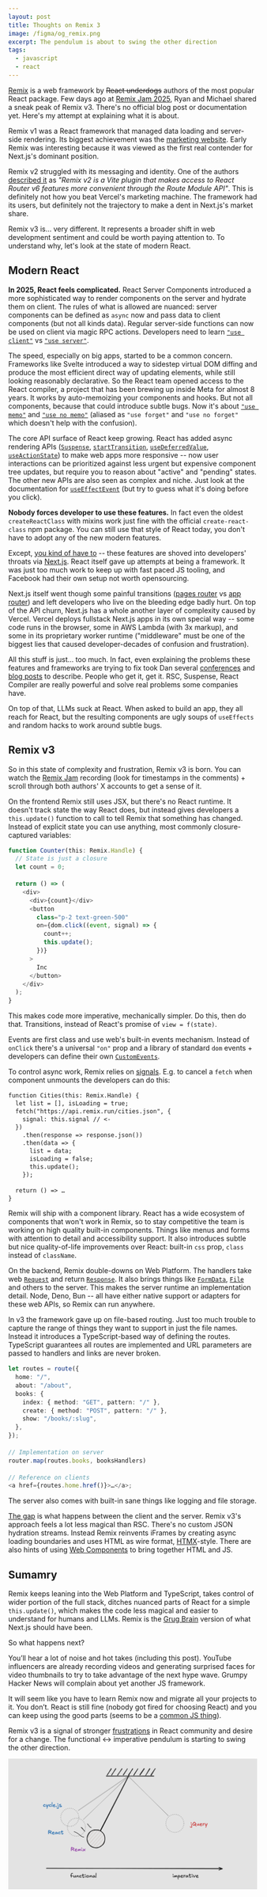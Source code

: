 ```yaml
---
layout: post
title: Thoughts on Remix 3
image: /figma/og_remix.png
excerpt: The pendulum is about to swing the other direction
tags:
  - javascript
  - react
---
```


[Remix](https://remix.run/) is a web framework by ~~React underdogs~~ authors of the most popular React package. Few days ago at [Remix Jam 2025](https://remix.run/jam/2025), Ryan and Michael shared a sneak peak of Remix v3. There's no official blog post or documentation yet. Here's my attempt at explaining what it is about.

Remix v1 was a React framework that managed data loading and server-side rendering. Its biggest achievement was the [marketing website](https://remix.run/). Early Remix was interesting because it was viewed as the first real contender for Next.js's dominant position.

Remix v2 struggled with its messaging and identity. One of the authors [described it](https://x.com/ryanflorence/status/1791479313939976313) as _"Remix v2 is a Vite plugin that makes access to React Router v6 features more convenient through the Route Module API"_. This is definitely not how you beat Vercel's marketing machine. The framework had its users, but definitely not the trajectory to make a dent in Next.js's market share.

Remix v3 is… very different. It represents a broader shift in web development sentiment and could be worth paying attention to. To understand why, let's look at the state of modern React.

## Modern React

**In 2025, React feels complicated.** React Server Components introduced a more sophisticated way to render components on the server and hydrate them on client. The rules of what is allowed are nuanced: server components can be defined as `async` now and pass data to client components (but not all kinds data). Regular server-side functions can now be used on client via magic RPC actions. Developers need to learn [`"use client"`](https://react.dev/reference/rsc/use-client) vs [`"use server"`](https://react.dev/reference/rsc/use-server).

The speed, especially on big apps, started to be a common concern. Frameworks like Svelte introduced a way to sidestep virtual DOM diffing and produce the most efficient direct way of updating elements, while still looking reasonably declarative. So the React team opened access to the React compiler, a project that has been brewing up inside Meta for almost 8 years. It works by auto-memoizing your components and hooks. But not all components, because that could introduce subtle bugs. Now it's about [`"use memo"`](https://react.dev/reference/react-compiler/directives/use-memo) and [`"use no memo"`](https://react.dev/reference/react-compiler/directives/use-no-memo) (aliased as `"use forget"` and `"use no forget"` which doesn't help with the confusion).

The core API surface of React keep growing. React has added async rendering APIs ([`Suspense`](https://react.dev/reference/react/Suspense), [`startTransition`](https://react.dev/reference/react/startTransition), [`useDeferredValue`](https://react.dev/reference/react/useDeferredValue), [`useActionState`](https://react.dev/reference/react/useActionState)) to make web apps more responsive -- now user interactions can be prioritized against less urgent but expensive component tree updates, but require you to reason about "active" and "pending" states. The other new APIs are also seen as complex and niche. Just look at the documentation for [`useEffectEvent`](https://react.dev/reference/react/useEffectEvent) (but try to guess what it's doing before you click).

**Nobody forces developer to use these features.** In fact even the oldest `createReactClass` with mixins work just fine with the official `create-react-class` npm package. You can still use that style of React today, you don't have to adopt any of the new modern features.

Except, [you kind of have to](https://react.dev/learn/creating-a-react-app) -- these features are shoved into developers' throats via [Next.js](https://nextjs.org/). React itself gave up attempts at being a framework. It was just too much work to keep up with fast paced JS tooling, and Facebook had their own setup not worth opensourcing.

Next.js itself went though some painful transitions ([pages router](https://nextjs.org/docs/pages) vs [app router](https://nextjs.org/docs/app/getting-started)) and left developers who live on the bleeding edge badly hurt. On top of the API churn, Next.js has a whole another layer of complexity caused by Vercel. Vercel deploys fullstack Next.js apps in its own special way -- some code runs in the browser, some in AWS Lambda (with 3x markup), and some in its proprietary worker runtime ("middleware" must be one of the biggest lies that caused developer-decades of confusion and frustration).

All this stuff is just… too much. In fact, even explaining the problems these features and frameworks are trying to fix took Dan several [conferences](https://overreacted.io/react-for-two-computers/) and [blog posts](https://overreacted.io/the-two-reacts/) to describe. People who get it, get it. RSC, Suspense, React Compiler are really powerful and solve real problems some companies have.

On top of that, LLMs suck at React. When asked to build an app, they all reach for React, but the resulting components are ugly soups of `useEffects` and random hacks to work around subtle bugs.

## Remix v3

So in this state of complexity and frustration, Remix v3 is born. You can watch the [Remix Jam](https://remix.run/jam/2025) recording (look for timestamps in the comments) + scroll through both authors' X accounts to get a sense of it.

On the frontend Remix still uses JSX, but there's no React runtime. It doesn't track state the way React does, but instead gives developers a `this.update()` function to call to tell Remix that something has changed. Instead of explicit state you can use anything, most commonly closure-captured variables:

```typescript
function Counter(this: Remix.Handle) {
  // State is just a closure
  let count = 0;

  return () => (
    <div>
      <div>{count}</div>
      <button
        class="p-2 text-green-500"
        on={dom.click((event, signal) => {
          count++;
          this.update();
        })}
      >
        Inc
      </button>
    </div>
  );
}
```

This makes code more imperative, mechanically simpler. Do this, then do that. Transitions, instead of React's promise of `view = f(state)`.

Events are first class and use web's built-in events mechanism. Instead of `onClick` there's a universal `"on"` prop and a library of standard `dom` events + developers can define their own [`CustomEvents`](https://developer.mozilla.org/en-US/docs/Web/API/CustomEvent).

To control async work, Remix relies on [signals](https://developer.mozilla.org/en-US/docs/Web/API/AbortController/signal). E.g. to cancel a `fetch` when component unmounts the developers can do this:

```
function Cities(this: Remix.Handle) {
  let list = [], isLoading = true;
  fetch("https://api.remix.run/cities.json", {
    signal: this.signal // <-
  })
    .then(response => response.json())
    .then(data => {
      list = data;
      isLoading = false;
      this.update();
    });

  return () => …
}
```

Remix will ship with a component library. React has a wide ecosystem of components that won't work in Remix, so to stay competitive the team is working on high quality built-in components. Things like menus and forms with attention to detail and accessibility support. It also introduces subtle but nice quality-of-life improvements over React: built-in `css` prop, `class` instead of `className`.

On the backend, Remix double-downs on Web Platform. The handlers take web [`Request`](https://developer.mozilla.org/en-US/docs/Web/API/Request) and return [`Response`](https://developer.mozilla.org/en-US/docs/Web/API/Response). It also brings things like [`FormData`](https://developer.mozilla.org/en-US/docs/Web/API/FormData), [`File`](https://developer.mozilla.org/en-US/docs/Web/API/File) and others to the server. This makes the server runtime an implementation detail. Node, Deno, Bun -- all have either native support or adapters for these web APIs, so Remix can run anywhere.

In v3 the framework gave up on file-based routing. Just too much trouble to capture the range of things they want to support in just the file names. Instead it introduces a TypeScript-based way of defining the routes. TypeScript guarantees all routes are implemented and URL parameters are passed to handlers and links are never broken.

```typescript
let routes = route({
  home: "/",
  about: "/about",
  books: {
    index: { method: "GET", pattern: "/" },
    create: { method: "POST", pattern: "/" },
    show: "/books/:slug",
  },
});

// Implementation on server
router.map(routes.books, booksHandlers)

// Reference on clients
<a href={routes.home.href()}>…</a>;
```

The server also comes with built-in sane things like logging and file storage.

[The gap](https://www.youtube.com/watch?v=zqhE-CepH2g) is what happens between the client and the server. Remix v3's approach feels a lot less magical than RSC. There's no custom JSON hydration streams. Instead Remix reinvents iFrames by creating async loading boundaries and uses HTML as wire format, [HTMX](https://htmx.org/)-style. There are also hints of using [Web Components](https://developer.mozilla.org/en-US/docs/Web/API/Web_components) to bring together HTML and JS.

## Sumamry

Remix keeps leaning into the Web Platform and TypeScript, takes control of wider portion of the full stack, ditches nuanced parts of React for a simple `this.update()`, which makes the code less magical and easier to understand for humans and LLMs. Remix is the [Grug Brain](https://grugbrain.dev/) version of what Next.js should have been.

So what happens next?

You’ll hear a lot of noise and hot takes (including this post). YouTube influencers are already recording videos and generating surprised faces for video thumbnails to try to take advantage of the next hype wave. Grumpy Hacker News will complain about yet another JS framework.

It will seem like you have to learn Remix now and migrate all your projects to it. You don’t. React is still fine (nobody got fired for choosing React) and you can keep using the good parts (seems to be a [common JS thing](https://www.amazon.com/JavaScript-Good-Parts-Douglas-Crockford/dp/0596517742)).

Remix v3 is a signal of stronger [frustrations](https://cassidoo.co/post/annoyed-at-react/) in React community and desire for a change. The functional ↔ imperative pendulum is starting to swing the other direction.

![](/figma/og_remix.png)
